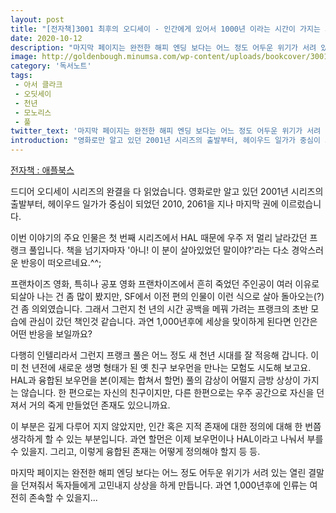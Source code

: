 ```yaml
---
layout: post
title: "[전자책]3001 최후의 오디세이 - 인간에게 있어서 1000년 이라는 시간이 가지는 의미"
date: 2020-10-12
description: "마지막 페이지는 완전한 해피 엔딩 보다는 어느 정도 어두운 위기가 서려 있는 열린 결말을 던져줘서 독자들에게 고민내지 상상을 하게 만듭니다."
image: http://goldenbough.minumsa.com/wp-content/uploads/bookcover/3001-%EC%B5%9C%ED%9B%84%EC%9D%98-%EC%98%A4%EB%94%94%EC%84%B8%EC%9D%B4_3001-the-final-odyssey_%ED%91%9C1small-500x755.jpg
category: '독서노트'
tags: 
 - 아서 클라크
 - 오딧세이
 - 천년
 - 모노리스
 - 풀
twitter_text: '마지막 페이지는 완전한 해피 엔딩 보다는 어느 정도 어두운 위기가 서려 있는 열린 결말을 던져줘서 독자들에게 고민내지 상상을 하게 만듭니다.'
introduction: "영화로만 알고 있던 2001년 시리즈의 출발부터, 헤이우드 일가가 중심이 되었던 2010, 2061을 지나 마지막 권에 이르렀습니다."
---
```


[전자책 : 애플북스](https://books.apple.com/us/book/3001-%EC%B5%9C%ED%9B%84%EC%9D%98-%EC%98%A4%EB%94%94%EC%84%B8%EC%9D%B4/id1213293510)

드디어 오디세이 시리즈의 완결을 다 읽었습니다. 영화로만 알고 있던 2001년 시리즈의 출발부터, 헤이우드 일가가 중심이 되었던 2010, 2061을 지나 마지막 권에 이르렀습니다.

이번 이야기의 주요 인물은 첫 번째 시리즈에서 HAL 때문에 우주 저 멀리 날라갔던 프랭크 풀입니다. 책을 넘기자마자 '아니! 이 분이 살아있었던 말이야?'라는 다소 경악스러운 반응이 떠오르네요.^^;

프랜차이즈 영화, 특히나 공포 영화 프랜차이즈에서 흔히 죽었던 주인공이 여러 이유로 되살아 나는 건 좀 많이 봤지만, SF에서 이전 편의 인물이 이런 식으로 살아 돌아오는(?) 건 좀 의외였습니다. 그래서 그런지 천 년의 시간 공백을 메꿔 가려는 프랭크의 초반 모습에 관심이 갔던 책인것 같습니다. 과연 1,000년후에 세상을 맞이하게 된다면 인간은 어떤 반응을 보일까요?

다행히 인텔리라서 그런지 프랭크 풀은 어느 정도 새 천년 시대를 잘 적응해 갑니다. 이미 천 년전에 새로운 생명 형태가 된 옛 친구 보우먼을 만나는 모험도 시도해 보고요. HAL과 융합된 보우먼을 본(이제는 합쳐서 할먼) 풀의 감상이 어떨지 금방 상상이 가지는 않습니다. 한 편으로는 자신의 친구이지만, 다른 한편으로는 우주 공간으로 자신을 던져서 거의 죽게 만들었던 존재도 있으니까요. 

이 부분은 깊게 다루어 지지 않았지만, 인간 혹은 지적 존재에 대한 정의에 대해 한 번쯤 생각하게 할 수 있는 부분입니다. 과연 할먼은 이제 보우먼이나 HAL이라고 나눠서 부를 수 있을지. 그리고, 이렇게 융합된 존재는 어떻게 정의해야 할지 등 등.

마지막 페이지는 완전한 해피 엔딩 보다는 어느 정도 어두운 위기가 서려 있는 열린 결말을 던져줘서 독자들에게 고민내지 상상을 하게 만듭니다. 과연 1,000년후에 인류는 여전히 존속할 수 있을지...